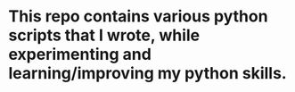 # This repo contains various python scripts that I wrote, while experimenting and learning/improving my python skills.
